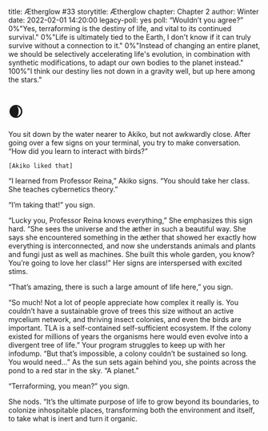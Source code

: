 title: Ætherglow #33
storytitle: Ætherglow 
chapter: Chapter 2
author: Winter
date: 2022-02-01 14:20:00
legacy-poll: yes
poll: “Wouldn’t you agree?”
      0%"Yes, terraforming is the destiny of life, and vital to its continued survival."
      0%"Life is ultimately tied to the Earth, I don't know if it can truly survive without a connection to it."
      0%"Instead of changing an entire planet, we should be selectively accelerating life's evolution, in combination with synthetic modifications, to adapt our own bodies to the planet instead."
      100%"I think our destiny lies not down in a gravity well, but up here among the stars."

🌒
=

You sit down by the water nearer to Akiko, but not awkwardly close. After going over a few signs on your terminal, you try to make conversation. “How did you learn to interact with birds?”

`[Akiko liked that]`

“I learned from Professor Reina,” Akiko signs. “You should take her class. She teaches cybernetics theory.”

“I’m taking that!” you sign.

“Lucky you, Professor Reina knows everything,” She emphasizes this sign hard. “She sees the universe and the æther in such a beautiful way. She says she encountered something in the æther that showed her exactly how everything is interconnected, and now she understands animals and plants and fungi just as well as machines. She built this whole garden, you know? You’re going to love her class!” Her signs are interspersed with excited stims.

“That’s amazing, there is such a large amount of life here,” you sign.

“So much! Not a lot of people appreciate how complex it really is. You couldn’t have a sustainable grove of trees this size without an active mycelium network, and thriving insect colonies, and even the birds are important. TLA is a self-contained self-sufficient ecosystem. If the colony existed for millions of years the organisms here would even evolve into a divergent tree of life.” Your program struggles to keep up with her infodump. “But that’s impossible, a colony couldn’t be sustained so long. You would need…” As the sun sets again behind you, she points across the pond to a red star in the sky. “A planet.”

“Terraforming, you mean?” you sign.

She nods. “It’s the ultimate purpose of life to grow beyond its boundaries, to colonize inhospitable places, transforming both the environment and itself, to take what is inert and turn it organic.
